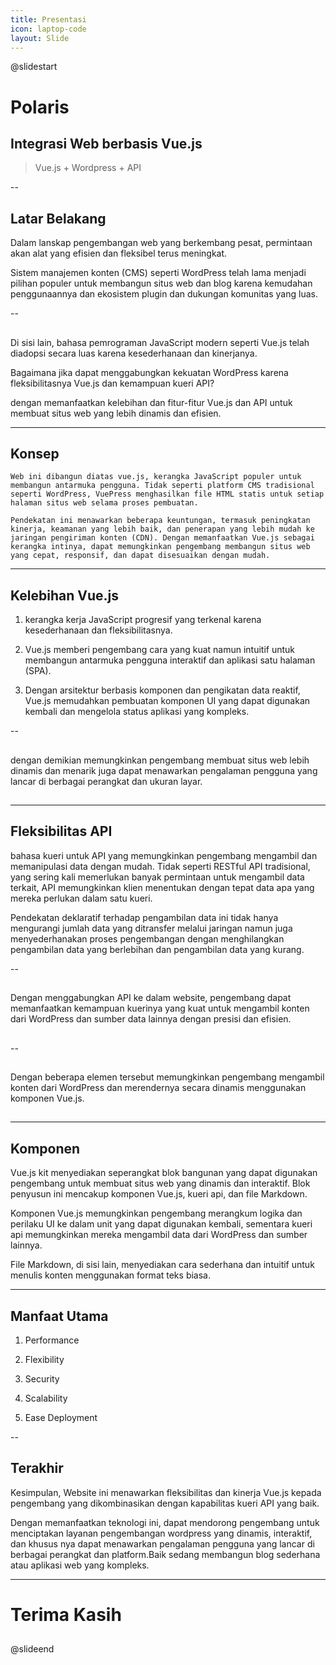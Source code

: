 ```yaml
---
title: Presentasi
icon: laptop-code
layout: Slide
---
```


<!-- markdownlint-disable MD024 MD051 -->

@slidestart

<!-- .slide: data-transition="slide" data-auto-animate -->

# Polaris

## Integrasi Web berbasis Vue.js 
> Vue.js + Wordpress + API



<!-- .element: class="r-fit-text" -->

--

## Latar Belakang

 Dalam lanskap pengembangan web yang berkembang pesat, permintaan akan alat yang efisien dan fleksibel terus meningkat.
 
 Sistem manajemen konten (CMS) seperti WordPress telah lama menjadi pilihan populer untuk membangun situs web dan blog karena kemudahan penggunaannya dan ekosistem plugin dan dukungan komunitas yang luas.


--

## 
 Di sisi lain, bahasa pemrograman JavaScript modern seperti Vue.js telah diadopsi secara luas karena kesederhanaan dan kinerjanya. 
 
 Bagaimana jika dapat menggabungkan kekuatan WordPress karena fleksibilitasnya Vue.js dan kemampuan kueri API?
 
 dengan memanfaatkan kelebihan dan fitur-fitur Vue.js dan API untuk membuat situs web yang lebih dinamis dan efisien.


---


## Konsep

`Web ini dibangun diatas vue.js, kerangka JavaScript populer untuk membangun antarmuka pengguna. Tidak seperti platform CMS tradisional seperti WordPress, VuePress menghasilkan file HTML statis untuk setiap halaman situs web selama proses pembuatan.`

<!-- .element: class="r-fit-text" -->

`Pendekatan ini menawarkan beberapa keuntungan, termasuk peningkatan kinerja, keamanan yang lebih baik, dan penerapan yang lebih mudah ke jaringan pengiriman konten (CDN). Dengan memanfaatkan Vue.js sebagai kerangka intinya, dapat memungkinkan pengembang membangun situs web yang cepat, responsif, dan dapat disesuaikan dengan mudah.`

<!-- .element: class="r-fit-text" -->

<!-- .slide: data-auto-animate data-background-color="rgb(255, 165, 0)" -->

---

## Kelebihan Vue.js

1. kerangka kerja JavaScript progresif yang terkenal karena kesederhanaan dan fleksibilitasnya.

<!-- .element: class="r-fit-text" -->

2. Vue.js memberi pengembang cara yang kuat namun intuitif untuk membangun antarmuka pengguna interaktif dan aplikasi satu halaman (SPA).

<!-- .element: class="r-fit-text" -->

3. Dengan arsitektur berbasis komponen dan pengikatan data reaktif, Vue.js memudahkan pembuatan komponen UI yang dapat digunakan kembali dan mengelola status aplikasi yang kompleks.

<!-- .element: class="r-fit-text" -->

<!-- .slide: data-auto-animate data-background-color="rgb(60, 179, 113)" -->

--

##
  dengan demikian memungkinkan pengembang membuat situs web lebih dinamis dan menarik juga dapat menawarkan pengalaman pengguna yang lancar di berbagai perangkat dan ukuran layar.

##
<!-- .slide: data-auto-animate data-background-color="rgb(255, 165, 0)" -->

---

## Fleksibilitas API

bahasa kueri untuk API yang memungkinkan pengembang mengambil dan memanipulasi data dengan mudah. Tidak seperti RESTful API tradisional, yang sering kali memerlukan banyak permintaan untuk mengambil data terkait, API memungkinkan klien menentukan dengan tepat data apa yang mereka perlukan dalam satu kueri.
<!-- .element: class="r-fit-text" -->

Pendekatan deklaratif terhadap pengambilan data ini tidak hanya mengurangi jumlah data yang ditransfer melalui jaringan namun juga menyederhanakan proses pengembangan dengan menghilangkan pengambilan data yang berlebihan dan pengambilan data yang kurang.

<!-- .element: class="r-fit-text" -->

<!-- .slide: data-auto-animate data-background-color="rgb(238, 130, 238)" -->

--

##
Dengan menggabungkan API ke dalam website, pengembang dapat memanfaatkan kemampuan kuerinya yang kuat untuk mengambil konten dari WordPress dan sumber data lainnya dengan presisi dan efisien.

##
<!-- .slide: data-auto-animate data-background-color="rgb(208,245,91)" -->

--

##
Dengan beberapa elemen tersebut memungkinkan pengembang mengambil konten dari WordPress dan merendernya secara dinamis menggunakan komponen Vue.js.

##

<!-- .slide: data-auto-animate data-background-color="rgb(60, 179, 113)" -->

---

## Komponen
Vue.js kit menyediakan seperangkat blok bangunan yang dapat digunakan pengembang untuk membuat situs web yang dinamis dan interaktif. Blok penyusun ini mencakup komponen Vue.js, kueri api, dan file Markdown. 
<!-- .element: class="r-fit-text" -->

Komponen Vue.js memungkinkan pengembang merangkum logika dan perilaku UI ke dalam unit yang dapat digunakan kembali, sementara kueri api memungkinkan mereka mengambil data dari WordPress dan sumber lainnya.
<!-- .element: class="r-fit-text" -->

File Markdown, di sisi lain, menyediakan cara sederhana dan intuitif untuk menulis konten menggunakan format teks biasa.

<!-- .element: class="r-fit-text" -->
<!-- .slide: data-auto-animate data-background-color="rgb(255, 165, 0)" -->

---

## Manfaat Utama

1. Performance
<!-- .element: class="fragment fade-in" -->
2. Flexibility
<!-- .element: class="fragment fade-in" -->
3. Security
<!-- .element: class="fragment fade-in" -->
4. Scalability
<!-- .element: class="fragment fade-in" -->
5. Ease Deployment
<!-- .element: class="fragment fade-in" -->

<!-- .slide: data-auto-animate data-background-color="rgb(60, 179, 113)" -->

--

## Terakhir

Kesimpulan, Website ini menawarkan fleksibilitas dan kinerja Vue.js kepada pengembang yang dikombinasikan dengan kapabilitas kueri API yang baik.
<!-- .element: class="r-fit-text" -->
Dengan memanfaatkan teknologi ini, dapat mendorong pengembang untuk menciptakan layanan pengembangan wordpress yang dinamis, interaktif, dan khusus nya dapat menawarkan pengalaman pengguna yang lancar di berbagai perangkat dan platform.Baik sedang membangun blog sederhana atau aplikasi web yang kompleks.
<!-- .element: class="r-fit-text" -->

<!-- .slide: data-auto-animate data-background-color="rgb(255, 165, 0)" -->

---

<!-- .slide: data-auto-animate data-background-color="rgb(65,84,222)" -->
## 
# Terima Kasih

<!-- .element: class="fragment fade-in" -->

##

@slideend